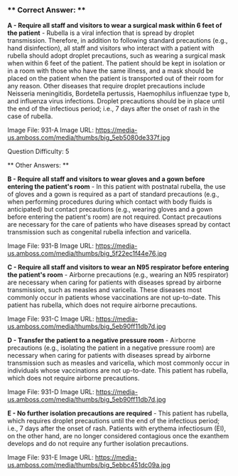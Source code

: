 ### ** Correct Answer: **

**A - Require all staff and visitors to wear a surgical mask within 6 feet of the patient** - Rubella is a viral infection that is spread by droplet transmission. Therefore, in addition to following standard precautions (e.g., hand disinfection), all staff and visitors who interact with a patient with rubella should adopt droplet precautions, such as wearing a surgical mask when within 6 feet of the patient. The patient should be kept in isolation or in a room with those who have the same illness, and a mask should be placed on the patient when the patient is transported out of their room for any reason. Other diseases that require droplet precautions include Neisseria meningitidis, Bordetella pertussis, Haemophilus influenzae type b, and influenza virus infections. Droplet precautions should be in place until the end of the infectious period; i.e., 7 days after the onset of rash in the case of rubella.

Image File: 931-A
Image URL: https://media-us.amboss.com/media/thumbs/big_5eb5080de337f.jpg

Question Difficulty: 5

** Other Answers: **

**B - Require all staff and visitors to wear gloves and a gown before entering the patient's room** - In this patient with postnatal rubella, the use of gloves and a gown is required as a part of standard precautions (e.g., when performing procedures during which contact with body fluids is anticipated) but contact precautions (e.g., wearing gloves and a gown before entering the patient's room) are not required. Contact precautions are necessary for the care of patients who have diseases spread by contact transmission such as congenital rubella infection and varicella.

Image File: 931-B
Image URL: https://media-us.amboss.com/media/thumbs/big_5f22ec1f44e76.jpg

**C - Require all staff and visitors to wear an N95 respirator before entering the patient's room** - Airborne precautions (e.g., wearing an N95 respirator) are necessary when caring for patients with diseases spread by airborne transmission, such as measles and varicella. These diseases most commonly occur in patients whose vaccinations are not up-to-date. This patient has rubella, which does not require airborne precautions.

Image File: 931-C
Image URL: https://media-us.amboss.com/media/thumbs/big_5eb90ff11db7d.jpg

**D - Transfer the patient to a negative pressure room** - Airborne precautions (e.g., isolating the patient in a negative pressure room) are necessary when caring for patients with diseases spread by airborne transmission such as measles and varicella, which most commonly occur in individuals whose vaccinations are not up-to-date. This patient has rubella, which does not require airborne precautions.

Image File: 931-D
Image URL: https://media-us.amboss.com/media/thumbs/big_5eb90ff11db7d.jpg

**E - No further isolation precautions are required** - This patient has rubella, which requires droplet precautions until the end of the infectious period; i.e., 7 days after the onset of rash. Patients with erythema infectiosum (EI), on the other hand, are no longer considered contagious once the exanthem develops and do not require any further isolation precautions.

Image File: 931-E
Image URL: https://media-us.amboss.com/media/thumbs/big_5ebbc451dc09a.jpg

